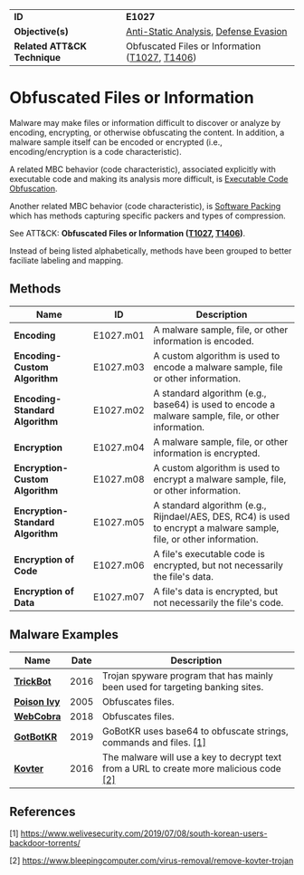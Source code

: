|||
|---|---|
|**ID**|**E1027**|
|**Objective(s)**|[Anti-Static Analysis](../anti-static-analysis), [Defense Evasion](../defense-evasion)|
|**Related ATT&CK Technique**|Obfuscated Files or Information ([T1027](https://attack.mitre.org/techniques/T1027/), [T1406](https://attack.mitre.org/techniques/T1406/))|


Obfuscated Files or Information
===============================
Malware may make files or information difficult to discover or analyze by encoding, encrypting, or otherwise obfuscating the content. In addition, a malware sample itself can be encoded or encrypted (i.e., encoding/encryption is a code characteristic).

A related MBC behavior (code characteristic), associated explicitly with executable code and making its analysis more difficult, is [Executable Code Obfuscation](../anti-static-analysis/executable-code-obfuscation.md).

Another related MBC behavior (code characteristic), is [Software Packing](../anti-static-analysis/software-packing.md) which has methods capturing specific packers and types of compression.

See ATT&CK: **Obfuscated Files or Information ([T1027](https://attack.mitre.org/techniques/T1027/), [T1406](https://attack.mitre.org/techniques/T1406/))**.

Instead of being listed alphabetically, methods have been grouped to better faciliate labeling and mapping.

Methods
-------
|Name|ID|Description|
|---|---|---|
|**Encoding**|E1027.m01|A malware sample, file, or other information is encoded.|
|**Encoding-Custom Algorithm**|E1027.m03|A custom algorithm is used to encode a malware sample, file or other information.|
|**Encoding-Standard Algorithm**|E1027.m02|A standard algorithm (e.g., base64) is used to encode a malware sample, file, or other information.|
|**Encryption**|E1027.m04|A malware sample, file, or other information is encrypted.|
|**Encryption-Custom Algorithm**|E1027.m08|A custom algorithm is used to encrypt a malware sample, file, or other information.|
|**Encryption-Standard Algorithm**|E1027.m05|A standard algorithm (e.g., Rijndael/AES, DES, RC4) is used to encrypt a malware sample, file, or other information.|
|**Encryption of Code**|E1027.m06|A file's executable code is encrypted, but not necessarily the file's data.|
|**Encryption of Data**|E1027.m07|A file's data is encrypted, but not necessarily the file's code.|


Malware Examples
----------------
|Name|Date|Description|
|---|---|---|
|[**TrickBot**](../xample-malware/trickbot.md)|2016|Trojan spyware program that has mainly been used for targeting banking sites.|
|[**Poison Ivy**](../xample-malware/poison-ivy.md)|2005|Obfuscates files.|
|[**WebCobra**](../xample-malware/webcobra.md)|2018|Obfuscates files.|
|[**GotBotKR**](../xample-malware/gotbotkr.md)|2019|GoBotKR uses base64 to obfuscate strings, commands and files. [[1]](#1)|
|[**Kovter**](../xample-malware/kovter.md)|2016|The malware will use a key to decrypt text from a URL to create more malicious code [[2]](#2)|

References
----------
<a name="1">[1]</a> https://www.welivesecurity.com/2019/07/08/south-korean-users-backdoor-torrents/

<a name="2">[2]</a> https://www.bleepingcomputer.com/virus-removal/remove-kovter-trojan

